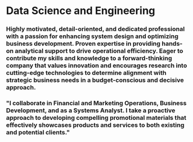 # Data Science and Engineering

### Highly motivated, detail-oriented, and dedicated professional with a passion for enhancing system design and optimizing business development. Proven expertise in providing hands-on analytical support to drive operational efficiency. Eager to contribute my skills and knowledge to a forward-thinking company that values innovation and encourages research into cutting-edge technologies to determine alignment with strategic business needs in a budget-conscious and decisive approach.


### "I collaborate in Financial and Marketing Operations, Business Development, and as a Systems Analyst. I take a proactive approach to developing compelling promotional materials that effectively showcases products and services to both existing and potential clients."

